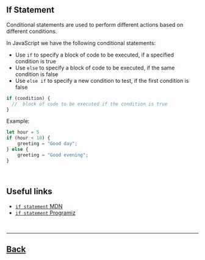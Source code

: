 ## If Statement

Conditional statements are used to perform different actions based on different conditions.

In JavaScript we have the following conditional statements:
- Use `if` to specify a block of code to be executed, if a specified condition is true
- Use `else` to specify a block of code to be executed, if the same condition is false
- Use `else if` to specify a new condition to test, if the first condition is false

```js
if (condition) {
  //  block of code to be executed if the condition is true
}
```

Example:
```js
let hour = 5
if (hour < 18) {
    greeting = "Good day";
} else {
    greeting = "Good evening";
}
```
<br />

## Useful links
- [`if statement` MDN](https://developer.mozilla.org/en-US/docs/Web/JavaScript/Reference/Statements/if...else)
- [`if statement` Programiz](https://www.programiz.com/javascript/if-else)

<br />

---
[Back](../README.md)
---